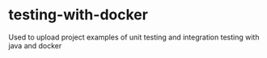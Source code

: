 # testing-with-docker
Used to upload project examples of unit testing and integration testing with java and docker
